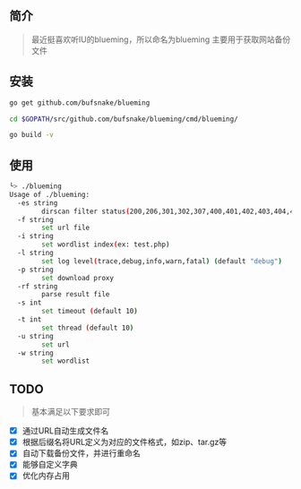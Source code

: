 ## 简介

> 最近挺喜欢听IU的blueming，所以命名为blueming
> 主要用于获取网站备份文件

## 安装

```bash
go get github.com/bufsnake/blueming

cd $GOPATH/src/github.com/bufsnake/blueming/cmd/blueming/

go build -v
```

## 使用

```bash
└> ./blueming
Usage of ./blueming:
  -es string
    	dirscan filter status(200,206,301,302,307,400,401,402,403,404,405,406,424,500,501,502,503,504,600,etc.) (default "404")
  -f string
    	set url file
  -i string
    	set wordlist index(ex: test.php)
  -l string
    	set log level(trace,debug,info,warn,fatal) (default "debug")
  -p string
    	set download proxy
  -rf string
    	parse result file
  -s int
    	set timeout (default 10)
  -t int
    	set thread (default 10)
  -u string
    	set url
  -w string
    	set wordlist
```

## TODO

> 基本满足以下要求即可

- [x] 通过URL自动生成文件名
- [x] 根据后缀名将URL定义为对应的文件格式，如zip、tar.gz等
- [x] 自动下载备份文件，并进行重命名
- [x] 能够自定义字典
- [x] 优化内存占用
